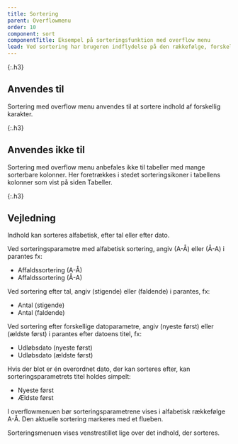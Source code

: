 ```yaml
---
title: Sortering
parent: Overflowmenu
order: 10
component: sort
componentTitle: Eksempel på sorteringsfunktion med overflow menu
lead: Ved sortering har brugeren indflydelse på den rækkefølge, forskelligt indhold vises i, så det bliver lettere at navigere i.
---
```


{:.h3}
## Anvendes til

Sortering med overflow menu anvendes til at sortere indhold af forskellig karakter.

{:.h3}
## Anvendes ikke til

Sortering med overflow menu anbefales ikke til tabeller med mange sorterbare kolonner. Her foretrækkes i stedet sorteringsikoner i tabellens kolonner som vist på siden Tabeller.

{:.h3}
## Vejledning

Indhold kan sorteres alfabetisk, efter tal eller efter dato.

Ved sorteringsparametre med alfabetisk sortering, angiv (A-Å) eller (Å-A) i parantes fx:
 - Affaldssortering (A-Å)
 - Affaldssortering (Å-A)

Ved sortering efter tal, angiv (stigende) eller (faldende) i parantes, fx:
- Antal (stigende)
- Antal (faldende)

Ved sortering efter forskellige datoparametre, angiv (nyeste først) eller (ældste først) i parantes efter datoens titel, fx:
- Udløbsdato (nyeste først)
- Udløbsdato (ældste først)

Hvis der blot er én overordnet dato, der kan sorteres efter, kan sorteringsparametrets titel holdes simpelt:
- Nyeste først
- Ældste først

I overflowmenuen bør sorteringsparametrene vises i alfabetisk rækkefølge A-Å. Den aktuelle sortering markeres med et flueben. 

Sorteringsmenuen vises venstrestillet lige over det indhold, der sorteres.
